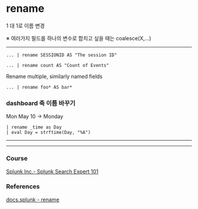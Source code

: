 # rename
1 대 1로 이름 변경 

※ 여러가지 필드를 하나의 변수로 합치고 싶을 때는 coalesce(X,...)


---

```
... | rename SESSIONID AS "The session ID"
```
```
... | rename count AS "Count of Events"
```

Rename multiple, similarly named fields
```
... | rename foo* AS bar*

```

### dashboard 축 이름 바꾸기 
Mon May 10 -> Monday
```
| rename _time as Day
| eval Day = strftime(Day, "%A")
```



---
---
### Course
[Splunk Inc.- Splunk Search Expert 101](https://www.coursera.org/learn/splunk-search-expert-101)  

### References
[docs.splunk - rename](https://docs.splunk.com/Documentation/Splunk/8.2.5/SearchReference/Rename) 